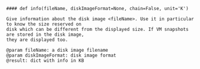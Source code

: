     #### def info(fileName, diskImageFormat=None, chain=False, unit='K') 
    
    Give information about the disk image <fileName>. Use it in particular to know the size reserved on
    disk which can be different from the displayed size. If VM snapshots are stored in the disk image,
    they are displayed too.
    
    @param fileName: a disk image filename
    @param diskImageFormat: disk image format
    @result: dict with info in KB
